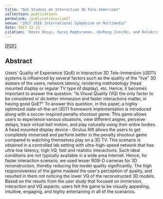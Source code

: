 ```yaml
---
title: "QoE Studies on Interactive 3D Tele-Immersion"
collection: publications
permalink: /publications/ism17
venue: "2017 IEEE International Symposium on Multimedia"
date: 2017-12-11
citation: 'Kevin Desai, Suraj Raghuraman, <b>Rong Jin</b>, and Balakrishnan Prabhakaran. <i>2017 IEEE International Symposium on Multimedia</i>. <b>ISM 2017</b>.'
---
```

[[PDF]](https://arxiv.org/abs/1907.13220)


## Abstract
Users' Quality of Experience (QoE) in Interactive 3D Tele-Immersion (i3DTI) systems is influenced by several factors such as the quality of the "live" 3D avatars of the users, network latency, rendering methodology (head mounted display or regular TV type of display), etc. Hence, it becomes important to answer the question: "Is Visual Quality (VQ) the only factor to be considered or do better immersion and faster interactions matter, in having good QoE?" To answer this question, in this paper, a highly optimized state-of-the-art i3DTI framework implementation is introduced along with a soccer-inspired penalty shootout game. This game allows users to experience various situations, view different angles, perceive delays, track virtual ball motion, and play naturally using their entire bodies. A head mounted display device - Oculus Rift allows the users to get completely immersed and perform better in the penalty shootout game compared to watching themselves play on a 3D TV. This scenario is obtained in a controlled lab setting with ultra-high-speed network that has ultra-low latency, high VQ, fast and realistic interactions. Such ideal conditions are not typically available in a wide area Internet. Hence, for faster interaction scenario, we used lesser RGB-D cameras for 3D reconstruction, thereby reducing the model quality significantly. The high responsiveness of the game masked the user's perception of quality, and resulted in them not noticing the lower VQ of the reconstructed 3D models. Based on the results from the user study that focused on immersion, interaction and VQ aspects; users felt the game to be visually appealing, intuitive, engaging, and highly entertaining in all of the scenarios.
